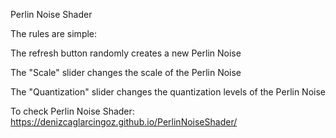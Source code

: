 Perlin Noise Shader


The rules are simple:

The refresh button randomly creates a new Perlin Noise

The "Scale" slider changes the scale of the Perlin Noise

The "Quantization" slider changes the quantization levels of the Perlin Noise

To check Perlin Noise Shader: https://denizcaglarcingoz.github.io/PerlinNoiseShader/
